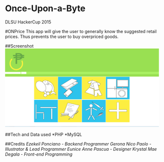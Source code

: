 # Once-Upon-a-Byte
DLSU HackerCup 2015

#ONPrice
This app will give the user to generally know the suggested retail prices.
Thus prevents the user to buy overpriced goods.

##Screenshot
![ss1](./ONPrice/screenshot/ss1.png)

##Tech and Data used
*PHP
*MySQL

##Credits
*Ezekeil Ponciano - Backend Programmer*
*Gerona Nico Paolo - Illustrator & Lead Programmer*
*Eunice Anne Pascua - Designer*
*Krystal Mae Degala - Front-end Programming*

